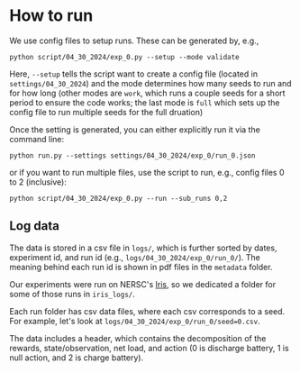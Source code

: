# How to run
We use config files to setup runs. These can be generated by, e.g.,
```
python script/04_30_2024/exp_0.py --setup --mode validate
```
Here, `--setup` tells the script want to create a config file (located in `settings/04_30_2024`) and the mode determines how many seeds to run and for how long (other modes are `work`, which runs a couple seeds for a short period to ensure the code works; the last mode is `full` which sets up the config file to run multiple seeds for the full druation)

Once the setting is generated, you can either explicitly run it via the command line:
```
python run.py --settings settings/04_30_2024/exp_0/run_0.json
```
or if you want to run multiple files, use the script to run, e.g., config files 0 to 2 (inclusive):
```
python script/04_30_2024/exp_0.py --run --sub_runs 0,2
```

## Log data
The data is stored in a csv file in `logs/`, which is further sorted by dates, experiment id, and run id (e.g., `logs/04_30_2024/exp_0/run_0/`). The meaning behind each run id is shown in pdf files in the `metadata` folder.

Our experiments were run on NERSC's [Iris](https://iris.nersc.gov), so we dedicated a folder for some of those runs in `iris_logs/`.

Each run folder has csv data files, where each csv corresponds to a seed. For example, let's look at `logs/04_30_2024/exp_0/run_0/seed=0.csv`.

The data includes a header, which contains the decomposition of the rewards, state/observation, net load, and action (0 is discharge battery, 1 is null action, and 2 is charge battery).
